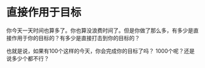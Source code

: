 # 直接作用于目标 

你今天一天时间也算多了。你也算没浪费时间了。但是你做了那么多，有多少是直接作用于你的目标的？有多少是直接打击到你的目标的？

也就是说，如果有100个这样的今天，你会完成你的目标了吗？ 1000个呢？还是说多少个都不行？
